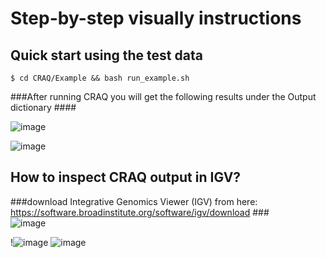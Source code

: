 # Step-by-step visually instructions  
## Quick start using the test data
```
$ cd CRAQ/Example && bash run_example.sh
```                           
 ###After running CRAQ you will get the following results under the Output dictionary ####    

![image](https://github.com/JiaoLaboratory/CRAQ/assets/65637958/9167e82d-7e6e-479c-b007-dde60a91ac10)
           
![image](https://github.com/JiaoLaboratory/CRAQ/assets/65637958/9406574c-762f-42af-a52e-0f7e5b61db60)



## How to inspect CRAQ output in IGV? 
###download Integrative Genomics Viewer (IGV) from here: https://software.broadinstitute.org/software/igv/download ###   
![image](https://github.com/JiaoLaboratory/CRAQ/assets/65637958/89bfca08-7d5d-4d2a-9153-31980d6b105f)  

!![image](https://github.com/JiaoLaboratory/CRAQ/assets/65637958/06b8482d-81f0-4f9c-8558-8fabda7b48a3)
![image](https://github.com/JiaoLaboratory/CRAQ/assets/65637958/e6caa9ce-af6d-455a-b53d-7ee1cd9d27aa)





